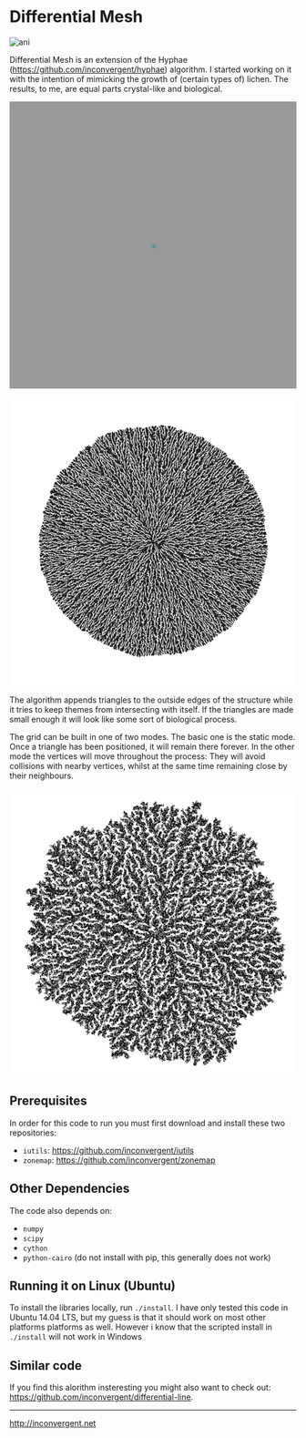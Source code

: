 # Differential Mesh

![ani](/img/ani2.gif?raw=true "animation")

Differential Mesh is an extension of the Hyphae
(https://github.com/inconvergent/hyphae) algorithm. I started working on it
with the intention of mimicking the growth of (certain types of) lichen. The
results, to me, are equal parts crystal-like and biological.

![ani](/img/ani.gif?raw=true "animation")

![img](/img/img.jpg?raw=true "image")

The algorithm appends triangles to the outside edges of the structure while it
tries to keep themes from intersecting with itself. If the triangles are made
small enough it will look like some sort of biological process.

The grid can be built in one of two modes. The basic one is the static mode.
Once a triangle has been positioned, it will remain there forever. In the other
mode the vertices will move throughout the process: They will avoid collisions
with nearby vertices, whilst at the same time remaining close by their
neighbours.

![img](/img/img3.jpg?raw=true "image")

## Prerequisites

In order for this code to run you must first download and install these two
repositories:

*    `iutils`: https://github.com/inconvergent/iutils
*    `zonemap`: https://github.com/inconvergent/zonemap

## Other Dependencies

The code also depends on:

*    `numpy`
*    `scipy`
*    `cython`
*    `python-cairo` (do not install with pip, this generally does not work)

## Running it on Linux (Ubuntu)

To install the libraries locally, run `./install`. I have only tested this code
in Ubuntu 14.04 LTS, but my guess is that it should work on most other
platforms platforms as well.  However i know that the scripted install in
`./install` will not work in Windows

## Similar code

If you find this alorithm insteresting you might also want to check out:
https://github.com/inconvergent/differential-line.

-----------
http://inconvergent.net

